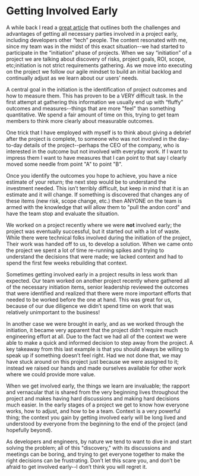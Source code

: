 # Getting Involved Early

A while back I read a [great article](https://blog.prototypr.io/the-messy-shift-to-starting-together-61088323b896) that 
outlines both the challenges and advantages of getting all necessary parties involved in a project early, including developers other “tech” people.  The content resonated with me, since my team was in the midst of this exact situation--we had started to participate in the “initiation” phase of projects.  When we say “initiation” of a project we are talking about discovery of risks, project goals, ROI, scope, etc;initiation is not strict requirements gathering.  As we move into executing on the project we follow our agile mindset to build an initial backlog and continually adjust as we learn about our users’ needs.  

A central goal in the initiation is the identification of project outcomes and how to measure them.  This has proven to be a VERY difficult task.  In the first attempt at gathering this information we usually end up with “fluffy” outcomes and measures--things that are more "feel" than something quantitative.  We spend a fair amount of time on this, trying to get team members to think more clearly about measurable outcomes. 

One trick that I have employed with myself is to think about giving a debrief after the project is complete, to someone 
who was not involved in the day-to-day details of the project--perhaps the CEO of the company, who is interested in the outcome but not involved with everyday work.  If I want to impress them I want to have measures that I can point to that say I clearly moved some needle from point "A" to point "B".  

Once you identify the outcomes you hope to achieve, you have a nice estimate of your return; the next step would be to understand the investment needed. This isn’t terribly difficult, but keep in mind that it is an estimate and it will change.  If something is discovered that changes any of these items (new risk, scope change, etc.) then ANYONE on the team is 
armed with the knowledge that will allow them to "pull the andon cord" and have the team stop and evaluate the situation.  

We worked on a project recently where we were **not** involved early; the project was eventually successful, but it started out with a lot of waste.  While there were technical folks involved during the initiation of the project, Their work was handed off to us, to develop a solution. When we came onto the project we spent a lot of time re-running spikes and trying to understand the decisions that were made; we lacked context and had to spend the first few weeks rebuilding that context.   

Sometimes getting involved early in a project results in less work than expected.  Our team worked on another project recently where gathered all of the necessary initiation items, senior leadership reviewed the outcomes that were identified and realized that there were more important efforts that needed to be worked before the one at hand.  This was great for us, because of our due diligence we didn’t spend time on work that was relatively unimportant to the business!

In another case we were brought in early, and as we worked through the initiation, it became very apparent that 
the project didn't require much engineering effort at all.  Due to the fact we had all of the context we were able to make a quick and informed decision to step away from the project.  A key takeaway from this last example is that you should always be willing to speak up if something doesn’t feel right. Had we not done that, we may have stuck around on this project just because we were assigned to it; instead we raised our hands and made ourselves available for other work where we could provide more value. 

When we get involved early, the things we learn are invaluable; the rapport and vernacular that is shared from the very beginning lives throughout the project and makes having hard discussions and making hard decisions much easier.  In the early stages of a project we get to know how everyone works, how to adjust, and how to be a team.  Context is a very powerful thing; the context you gain by getting involved early will be long lived and understood by everyone from the beginning to the end of the project (and hopefully beyond).  

As developers and engineers, by nature we tend to want to dive in and start solving the problem; all of this "discovery," with its discussions and meetings can be boring, and trying to get everyone together to make the right decisions can be frustrating.  Don’t let this scare you, and don’t be afraid to get involved early--I don’t think you will 
regret it. 
